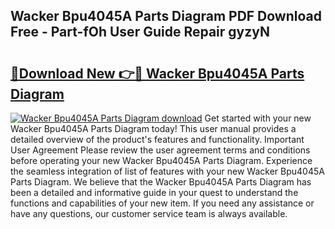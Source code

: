 ## Wacker Bpu4045A Parts Diagram PDF Download Free - Part-fOh User Guide Repair gyzyN

# <h2><a href="http://dfsmhq.blite.top/?on=Wacker+Bpu4045A+Parts+Diagram">🔗Download New 👉🔴 Wacker Bpu4045A Parts Diagram</a></h2>

[![Wacker Bpu4045A Parts Diagram download](https://i.imgur.com/lujVjoI.png)](http://dfsmhq.blite.top/?on=Wacker+Bpu4045A+Parts+Diagram)
Get started with your new Wacker Bpu4045A Parts Diagram today! This user manual provides a detailed overview of the product's features and functionality. Important User Agreement Please review the user agreement terms and conditions before operating your new Wacker Bpu4045A Parts Diagram. Experience the seamless integration of list of features with your new Wacker Bpu4045A Parts Diagram. We believe that the Wacker Bpu4045A Parts Diagram has been a detailed and informative guide in your quest to understand the functions and capabilities of your new item. If you need any assistance or have any questions, our customer service team is always available.
